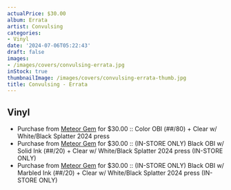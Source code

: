 ```yaml
---
actualPrice: $30.00
album: Errata
artist: Convulsing
categories:
- Vinyl
date: '2024-07-06T05:22:43'
draft: false
images:
- /images/covers/convulsing-errata.jpg
inStock: true
thumbnailImage: /images/covers/convulsing-errata-thumb.jpg
title: Convulsing - Errata
---
```


## Vinyl
* Purchase from [Meteor Gem](https://meteor-gem.com/products/convulsing-errata-lp) for $30.00 :: Color OBI (##/80) + Clear w/ White/Black Splatter 2024 press
* Purchase from [Meteor Gem](https://meteor-gem.com/products/convulsing-errata-lp) for $30.00 :: (IN-STORE ONLY) Black OBI w/ Solid Ink (##/20) + Clear w/ White/Black Splatter 2024 press (IN-STORE ONLY)
* Purchase from [Meteor Gem](https://meteor-gem.com/products/convulsing-errata-lp) for $30.00 :: (IN-STORE ONLY) Black OBI w/ Marbled Ink (##/20) + Clear w/ White/Black Splatter 2024 press (IN-STORE ONLY)
